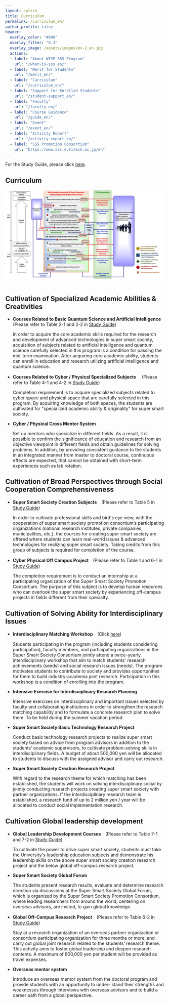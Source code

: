 ```yaml
---
layout: splash
title: Curriculum
permalink: /curriculum_en/
author_profile: false
header:
  overlay_color: "#000"
  overlay_filter: "0.3"
  overlay_image: /assets/images/mv-2_en.jpg
  actions:
  - label: "About WISE-SSS Program"
    url: "/what-is-sss_en/"
  - label: "Merit for Students"
    url: "/merit_en/"
  - label: "Curriculum"
    url: "/curriculum_en/"
  - label: "Support for Enrolled Students"
    url: "/student-support_en/"
  - label: "Faculty"
    url: "/faculty_en/"
  - label: "Course Guidance"
    url: "/guide_en/"
  - label: "Event"
    url: "/event_en/"
  - label: "Activity Report"
    url: "/activity-report_en/"
  - label: "SSS Promotion Consortium"
    url: "https://www.sss.e.titech.ac.jp/en"
---
```

For the Study Guide, please click [here](/doc/Guide_SSS.pdf).

## Curriculum

<div style="text-align:center"><img src="/assets/images/curr-en.jpg" /></div><br>

## Cultivation of Specialized Academic Abilities & Creativities

* **Courses Related to Basic Quantum Science and Artificial Intelligence**  (Please refer to Table 2-1 and 2-2 in [Study Guide](/doc/Guide_SSS.pdf))

  In order to acquire the core academic skills required for the research and development of advanced technologies in super smart society, acquisition of subjects related to artificial intelligence and quantum science carefully selected in this program is a condition for passing the mid-term examination. After acquiring core academic ability, students can enroll in education and research utilizing artificial intelligence and quantum science.

* **Courses Related to Cyber / Physical Specialized Subjects** 　(Please refer to Table 4-1 and 4-2 in [Study Guide](/doc/Guide_SSS.pdf))

  Completion requirement is to acquire specialized subjects related to cyber space and physical space that are carefully selected in this program. By acquiring knowledge of both spaces, the students are cultivated for "specialized academic ability & originality" for super smart society.

* **Cyber / Physical Cross Mentor System**

  Set up mentors who specialize in different fields. As a result, it is possible to confirm the significance of education and research from an objective viewpoint in different fields and obtain guidelines for solving problems. In addition, by providing consistent guidance to the students in an integrated manner from master to doctoral course, continuous effects are expected, that cannot be obtained with short-term experiences such as lab rotation.

## Cultivation of Broad Perspectives through Social Cooperation Comprehensiveness

* **Super Smart Society Creation Subjects**　(Please refer to Table 5 in [Study Guide](/doc/Guide_SSS.pdf))

  In order to cultivate professional skills and bird's eye view, with the cooperation of super smart society promotion consortium’s participating organizations (national research institutes, private companies, municipalities, etc.), the courses for creating super smart society are offered where students can learn real-world issues & advanced technologies for realizing super smart society. Taking credits from this group of subjects is required for completion of the course.

* **Cyber Physical Off Campus Project**　(Please refer to Table 1 and 6-1 in [Study Guide](/doc/Guide_SSS.pdf))

  The completion requirement is to conduct an internship at a participating organization of the Super Smart Society Promotion Consortium. The purpose of this subject is to develop human resources who can overlook the super smart society by experiencing off-campus projects in fields different from their specialty.


## Cultivation of Solving Ability for Interdisciplinary Issues

* **Interdisciplinary Matching Workshop**　(Click [here](https://www.sss.e.titech.ac.jp/event-sss-matching-ws-20191108/))

  Students participating in the program (including students considering participation), faculty members, and participating organizations in the Super Smart Society Consortium jointly attend a twice-yearly interdisciplinary workshop that aim to match students' research achievements (seeds) and social research issues (needs). The program motivates students to contribute to society and provides opportunities for them to build industry-academia joint research. Participation in this workshop is a condition of enrolling into the program.

* **Intensive Exercise for Interdisciplinary Research Planning**

  Intensive exercises on interdisciplinary and important issues selected by faculty and collaborating institutions in order to strengthen the research matching capability and to formulate a concrete research plan to solve them. To be held during the summer vacation period.

* **Super Smart Society Basic Technology Research Project**

  Conduct basic technology research projects to realize super smart society based on advice from program advisors in addition to the students’ academic supervisors, to cultivate problem-solving skills in interdisciplinary fields. A budget of about 500,000 yen will be allocated to students to discuss with the assigned advisor and carry out research.

* **Super Smart Society Creation Research Project**

  With regard to the research theme for which matching has been established, the students will work on solving interdisciplinary social by jointly conducting research projects creating super smart society with partner organizations. If the interdisciplinary research team is established, a research fund of up to 2 million yen / year will be allocated to conduct social implementation research.

## Cultivation Global leadership development

* **Global Leadership Development Courses**　(Please refer to Table 7-1 and 7-2 in [Study Guide](/doc/Guide_SSS.pdf))

  To cultivate the power to drive super smart society, students must take the University's leadership education subjects and demonstrate his leadership skills on the above super smart society creation research project and the below global off-campus research project.

* **Super Smart Society Global Forum**

  The students present research results, evaluate and determine research direction via discussions at the Super Smart Society Global Forum, which is organized by the Super Smart Society Promotion Consortium, where leading researchers from around the world, centering on overseas advisors, are invited, to gain global knowledge.

* **Global Off-Campus Research Project**　(Please refer to Table 6-2 in [Study Guide](/doc/Guide_SSS.pdf))

   Stay at a research organization of an overseas partner organization or consortium participating organization for three months or more, and carry out global joint research related to the students’ research theme. This activity aims to foster global leadership and deepen research contents. A maximum of 800,000 yen per student will be provided as travel expenses.

* **Overseas mentor system**

  Introduce an overseas mentor system from the doctoral program and provide students with an opportunity to under- stand their strengths and weaknesses through interviews with overseas advisors and to build a career path from a global perspective.
